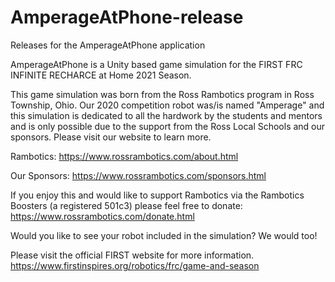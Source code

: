 # AmperageAtPhone-release
Releases for the AmperageAtPhone application

AmperageAtPhone is a Unity based game simulation for the FIRST FRC INFINITE RECHARCE at Home 2021 Season.

This game simulation was born from the Ross Rambotics program in Ross Township, Ohio.  Our 2020 competition robot was/is named "Amperage" and this simulation is dedicated to all the hardwork by the students and mentors and is only possible due to the support from the Ross Local Schools and our sponsors.  Please visit our website to learn more.

Rambotics: https://www.rossrambotics.com/about.html

Our Sponsors: https://www.rossrambotics.com/sponsors.html

If you enjoy this and would like to support Rambotics via the Rambotics Boosters (a registered 501c3) please feel free to donate:
https://www.rossrambotics.com/donate.html

Would you like to see your robot included in the simulation?  We would too! 


Please visit the official FIRST website for more information.  
https://www.firstinspires.org/robotics/frc/game-and-season

